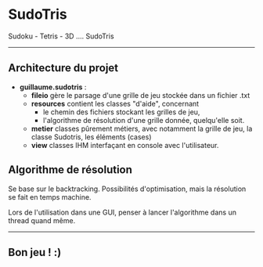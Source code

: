 # SudoTris
Sudoku - Tetris - 3D .... SudoTris

--------
## Architecture du projet
- **guillaume.sudotris** :
    - **fileio**  gère le parsage d'une grille de jeu stockée dans un fichier .txt
    - **resources** contient les classes "d'aide", concernant
        - le chemin des fichiers stockant les grilles de jeu,
        - l'algorithme de résolution d'une grille donnée, quelqu'elle soit.
    - **metier**  classes pûrement métiers, avec notamment la grille de jeu, la classe Sudotris, les éléments (cases)
    - **view**  classes IHM interfaçant en console avec l'utilisateur.


## Algorithme de résolution
Se base sur le backtracking.
Possibilités d'optimisation, mais la résolution se fait en temps machine.

Lors de l'utilisation dans une GUI, penser à lancer l'algorithme dans un thread quand même.

--------
## Bon jeu ! :)